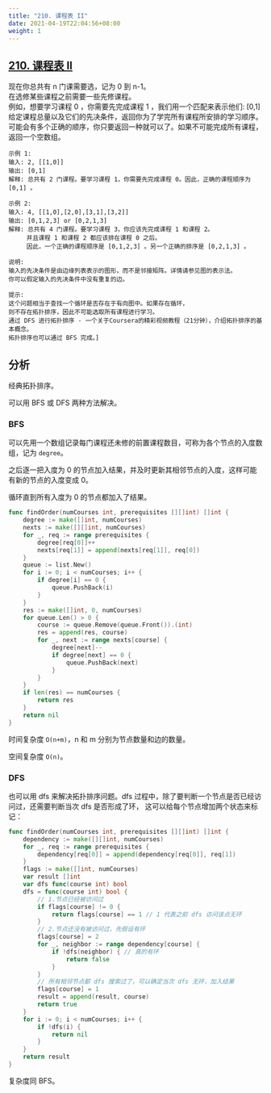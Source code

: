 ```yaml
---
title: "210. 课程表 II"
date: 2021-04-19T22:04:56+08:00
weight: 1
---
```


## [210. 课程表 II](https://leetcode-cn.com/problems/course-schedule-ii)

现在你总共有 n 门课需要选，记为 0 到 n-1。  
在选修某些课程之前需要一些先修课程。  
例如，想要学习课程 0 ，你需要先完成课程 1 ，我们用一个匹配来表示他们: [0,1]  
给定课程总量以及它们的先决条件，返回你为了学完所有课程所安排的学习顺序。  
可能会有多个正确的顺序，你只要返回一种就可以了。如果不可能完成所有课程，返回一个空数组。

```
示例 1:
输入: 2, [[1,0]]
输出: [0,1]
解释: 总共有 2 门课程。要学习课程 1，你需要先完成课程 0。因此，正确的课程顺序为 [0,1] 。

示例 2:
输入: 4, [[1,0],[2,0],[3,1],[3,2]]
输出: [0,1,2,3] or [0,2,1,3]
解释: 总共有 4 门课程。要学习课程 3，你应该先完成课程 1 和课程 2。
     并且课程 1 和课程 2 都应该排在课程 0 之后。
     因此，一个正确的课程顺序是 [0,1,2,3] 。另一个正确的排序是 [0,2,1,3] 。

说明:
输入的先决条件是由边缘列表表示的图形，而不是邻接矩阵。详情请参见图的表示法。
你可以假定输入的先决条件中没有重复的边。

提示:
这个问题相当于查找一个循环是否存在于有向图中。如果存在循环，
则不存在拓扑排序，因此不可能选取所有课程进行学习。
通过 DFS 进行拓扑排序 - 一个关于Coursera的精彩视频教程（21分钟），介绍拓扑排序的基本概念。
拓扑排序也可以通过 BFS 完成。]	
```

## 分析

经典拓扑排序。

可以用 BFS 或 DFS 两种方法解决。

### BFS

可以先用一个数组记录每门课程还未修的前置课程数目，可称为各个节点的入度数组，记为 `degree`。

之后逐一把入度为 0 的节点加入结果，并及时更新其相邻节点的入度，这样可能有新的节点的入度变成 0。

循环直到所有入度为 0 的节点都加入了结果。

```go
func findOrder(numCourses int, prerequisites [][]int) []int {
	degree := make([]int, numCourses)
	nexts := make([][]int, numCourses)
	for _, req := range prerequisites {
		degree[req[0]]++
		nexts[req[1]] = append(nexts[req[1]], req[0])
	}
	queue := list.New()
	for i := 0; i < numCourses; i++ {
		if degree[i] == 0 {
			queue.PushBack(i)
		}
	}
	res := make([]int, 0, numCourses)
	for queue.Len() > 0 {
		course := queue.Remove(queue.Front()).(int)
		res = append(res, course)
		for _, next := range nexts[course] {
			degree[next]--
			if degree[next] == 0 {
				queue.PushBack(next)
			}
		}
	}
	if len(res) == numCourses {
		return res
	}
	return nil
}
```

时间复杂度 `O(n+m)`，n 和 m 分别为节点数量和边的数量。

空间复杂度 `O(n)`。

### DFS

也可以用 dfs 来解决拓扑排序问题。dfs 过程中，除了要判断一个节点是否已经访问过，还需要判断当次 dfs 是否形成了环，
这可以给每个节点增加两个状态来标记：

```go
func findOrder(numCourses int, prerequisites [][]int) []int {
	dependency := make([][]int, numCourses)
	for _, req := range prerequisites {
		dependency[req[0]] = append(dependency[req[0]], req[1])
	}
	flags := make([]int, numCourses)
	var result []int
	var dfs func(course int) bool
	dfs = func(course int) bool {
		// 1.节点已经被访问过
		if flags[course] != 0 { 
			return flags[course] == 1 // 1 代表之前 dfs 访问该点无环
		}
		// 2.节点还没有被访问过，先假设有环
		flags[course] = 2
		for _, neighbor := range dependency[course] {
			if !dfs(neighbor) { // 真的有环
				return false
			}
		}
		// 所有相邻节点都 dfs 搜索过了，可以确定当次 dfs 无环，加入结果
		flags[course] = 1
		result = append(result, course)
		return true
	}
	for i := 0; i < numCourses; i++ {
		if !dfs(i) {
			return nil
		}
	}
	return result
}
```

复杂度同 BFS。
